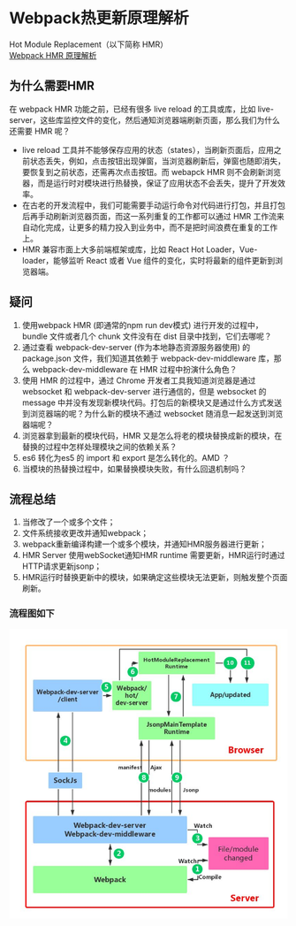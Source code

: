 # Webpack热更新原理解析

Hot Module Replacement（以下简称 HMR）  
[Webpack HMR 原理解析](https://zhuanlan.zhihu.com/p/30669007)

## 为什么需要HMR
在 webpack HMR 功能之前，已经有很多 live reload 的工具或库，比如 live-server，这些库监控文件的变化，然后通知浏览器端刷新页面，那么我们为什么还需要 HMR 呢？  
- live reload 工具并不能够保存应用的状态（states），当刷新页面后，应用之前状态丢失，例如，点击按钮出现弹窗，当浏览器刷新后，弹窗也随即消失，要恢复到之前状态，还需再次点击按钮。而 webapck HMR 则不会刷新浏览器，而是运行时对模块进行热替换，保证了应用状态不会丢失，提升了开发效率。
- 在古老的开发流程中，我们可能需要手动运行命令对代码进行打包，并且打包后再手动刷新浏览器页面，而这一系列重复的工作都可以通过 HMR 工作流来自动化完成，让更多的精力投入到业务中，而不是把时间浪费在重复的工作上。
- HMR 兼容市面上大多前端框架或库，比如 React Hot Loader，Vue-loader，能够监听 React 或者 Vue 组件的变化，实时将最新的组件更新到浏览器端。

## 疑问
1. 使用webpack HMR (即通常的npm run dev模式) 进行开发的过程中，bundle 文件或者几个 chunk 文件没有在 dist 目录中找到，它们去哪呢？
2. 通过查看 webpack-dev-server (作为本地静态资源服务器使用) 的 package.json 文件，我们知道其依赖于 webpack-dev-middleware 库，那么 webpack-dev-middleware 在 HMR 过程中扮演什么角色？
3. 使用 HMR 的过程中，通过 Chrome 开发者工具我知道浏览器是通过 websocket 和 webpack-dev-server 进行通信的，但是 websocket 的 message 中并没有发现新模块代码。打包后的新模块又是通过什么方式发送到浏览器端的呢？为什么新的模块不通过 websocket 随消息一起发送到浏览器端呢？
4. 浏览器拿到最新的模块代码，HMR 又是怎么将老的模块替换成新的模块，在替换的过程中怎样处理模块之间的依赖关系？
5. es6 转化为es5 的 import 和 export 是怎么转化的。AMD ？
6. 当模块的热替换过程中，如果替换模块失败，有什么回退机制吗？

## 流程总结
1. 当修改了一个或多个文件；
2. 文件系统接收更改并通知webpack；
3. webpack重新编译构建一个或多个模块，并通知HMR服务器进行更新；
4. HMR Server 使用webSocket通知HMR runtime 需要更新，HMR运行时通过HTTP请求更新jsonp；
5. HMR运行时替换更新中的模块，如果确定这些模块无法更新，则触发整个页面刷新。

### 流程图如下
![An image](./images/hmr.jpeg)  
